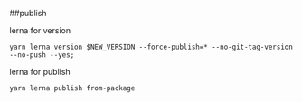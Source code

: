 ##publish 

lerna for version
```
yarn lerna version $NEW_VERSION --force-publish=* --no-git-tag-version --no-push --yes; 
```

lerna for publish
```
yarn lerna publish from-package
```
